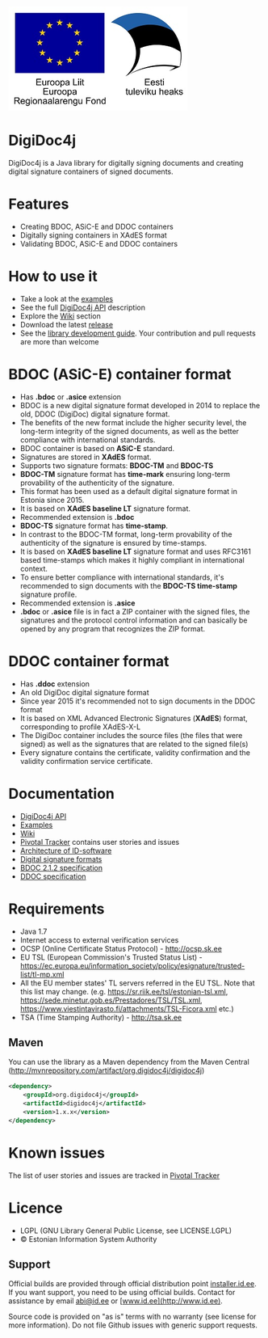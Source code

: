 ﻿![EU Regional Development Fund](src/main/doc/resources/EL_Regionaalarengu_Fond_horisontaalne-vaike.jpg)


# DigiDoc4j
DigiDoc4j is a Java library for digitally signing documents and creating digital signature containers of signed documents.

# Features
* Creating BDOC, ASiC-E and DDOC containers
* Digitally signing containers in XAdES format
* Validating BDOC, ASiC-E and DDOC containers

# How to use it
* Take a look at the [examples](https://github.com/open-eid/digidoc4j/wiki/Examples-of-using-it)
* See the full [DigiDoc4j API](http://open-eid.github.io/digidoc4j/) description
* Explore the [Wiki](https://github.com/open-eid/digidoc4j/wiki) section
* Download the latest [release](https://github.com/open-eid/digidoc4j/releases)
* See the [library development guide](https://github.com/open-eid/digidoc4j/wiki/Development). Your contribution and pull requests are more than welcome

# BDOC (ASiC-E) container format
* Has **.bdoc** or **.asice** extension
* BDOC is a new digital signature format developed in 2014 to replace the old, DDOC (DigiDoc) digital signature format. 
* The benefits of the new format include the higher security level, the long-term integrity of the signed documents, as well as the better compliance with international standards.
* BDOC container is based on **ASiC-E** standard.
* Signatures are stored in **XAdES** format.
* Supports two signature formats: **BDOC-TM** and **BDOC-TS**
* **BDOC-TM** signature format has **time-mark** ensuring long-term provability of the authenticity of the signature.
 * This format has been used as a default digital signature format in Estonia since 2015.
 * It is based on **XAdES baseline LT** signature format.
 * Recommended extension is **.bdoc**
* **BDOC-TS** signature format has **time-stamp**.
 * In contrast to the BDOC-TM format, long-term provability of the authenticity of the signature is ensured by time-stamps.
 * It is based on **XAdES baseline LT** signature format and uses RFC3161 based time-stamps which makes it highly compliant in international context.
 * To ensure better compliance with international standards, it's recommended to sign documents with the **BDOC-TS time-stamp** signature profile.
 * Recommended extension is **.asice**
* **.bdoc** or **.asice** file is in fact a ZIP container with the signed files, the signatures and the protocol control information and can basically be opened by any program that recognizes the ZIP format.

# DDOC container format
* Has **.ddoc** extension
* An old DigiDoc digital signature format
* Since year 2015 it's recommended not to sign documents in the DDOC format
* It is based on XML Advanced Electronic Signatures (**XAdES**) format, corresponding to  profile XAdES-X-L
* The DigiDoc container includes the source files (the files that were signed) as well as the signatures that are related to the signed file(s)
* Every signature contains the certificate, validity confirmation and the validity confirmation service certificate.

# Documentation
* [DigiDoc4j API](http://open-eid.github.io/digidoc4j/)
* [Examples](https://github.com/open-eid/digidoc4j/wiki/Examples-of-using-it)
* [Wiki](https://github.com/open-eid/digidoc4j/wiki)
* [Pivotal Tracker](https://www.pivotaltracker.com/n/projects/1110130) contains user stories and issues
* [Architecture of ID-software](http://open-eid.github.io/)
* [Digital signature formats](http://www.id.ee/index.php?id=36108)
* [BDOC 2.1.2 specification](http://id.ee/public/bdoc-spec212-eng.pdf)
* [DDOC specification](http://www.id.ee/public/DigiDoc_format_1.3.pdf)

# Requirements
* Java 1.7
* Internet access to external verification services
 * OCSP (Online Certificate Status Protocol) - http://ocsp.sk.ee
 * EU TSL (European Commission's Trusted Status List) - https://ec.europa.eu/information_society/policy/esignature/trusted-list/tl-mp.xml
 * All the EU member states' TL servers referred in the EU TSL. Note that this list may change. (e.g. https://sr.riik.ee/tsl/estonian-tsl.xml, https://sede.minetur.gob.es/Prestadores/TSL/TSL.xml, https://www.viestintavirasto.fi/attachments/TSL-Ficora.xml etc.)
 * TSA (Time Stamping Authority) - http://tsa.sk.ee

## Maven
You can use the library as a Maven dependency from the Maven Central (http://mvnrepository.com/artifact/org.digidoc4j/digidoc4j)

```xml
<dependency>
	<groupId>org.digidoc4j</groupId>
	<artifactId>digidoc4j</artifactId>
	<version>1.x.x</version>
</dependency>
```

# Known issues
The list of user stories and issues are tracked in [Pivotal Tracker](https://www.pivotaltracker.com/n/projects/1110130)

# Licence
* LGPL (GNU Library General Public License, see LICENSE.LGPL)
* © Estonian Information System Authority

## Support
Official builds are provided through official distribution point [installer.id.ee](https://installer.id.ee). If you want support, you need to be using official builds. Contact for assistance by email [abi@id.ee](mailto:abi@id.ee) or [www.id.ee](http://www.id.ee).

Source code is provided on "as is" terms with no warranty (see license for more information). Do not file Github issues with generic support requests.
